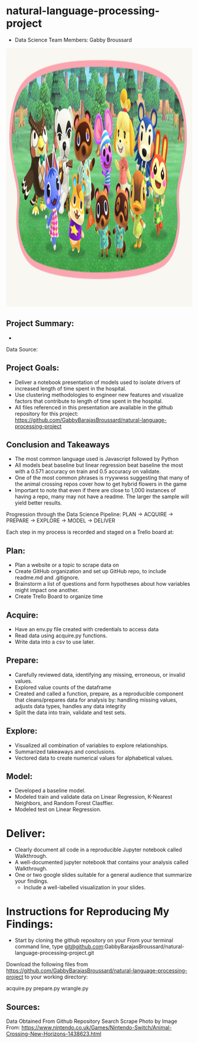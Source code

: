 # natural-language-processing-project






- Data Science Team Members: Gabby Broussard

<img src='animal_crossing.jpg' style = 'width:1100px;height:700px'/>

## Project Summary:
- 


Data Source: 

## Project Goals:
- Deliver a notebook presentation of models used to isolate drivers of increased length of time spent in the hospital.
- Use clustering methodologies to engineer new features and visualize factors that contribute to length of time spent in the hospital. 
- All files referenced in this presentation are available in the github repository for this project: https://github.com/GabbyBarajasBroussard/natural-language-processing-project


## Conclusion and Takeaways
- The most common language used is Javascript followed by Python
- All models beat baseline but linear regression beat baseline the most with a 0.571 accuracy on train and 0.5 accuracy on validate.
- One of the most common phrases is rryywwss suggesting that many of the animal crossing repos cover how to get hybrid flowers in the game
- Important to note that even if there are close to 1,000 instances of having a repo, many may not have a readme. The larger the sample will yield better results.


Progression through the Data Science Pipeline:
PLAN -> ACQUIRE -> PREPARE -> EXPLORE -> MODEL -> DELIVER

Each step in my process is recorded and staged on a Trello board at: 

## Plan:
- Plan a website or a topic to scrape data on
- Create GitHub organization and set up GitHub repo, to include readme.md and .gitignore.
- Brainstorm a list of questions and form hypotheses about how variables might impact one another.
- Create Trello Board to organize time
## Acquire:
- Have an env.py file created with credentials to access data
- Read data using acquire.py functions.
- Write data into a csv to use later.
## Prepare:
- Carefully reviewed data, identifying any missing, erroneous, or invalid values.
- Explored value counts of the dataframe
- Created and called a function, prepare, as a reproducible component that cleans/prepares data for analysis by: handling missing values, adjusts data types, handles any data integrity
- Split the data into train, validate and test sets.
## Explore:
- Visualized all combination of variables to explore relationships.
- Summarized takeaways and conclusions.
- Vectored data to create numerical values for alphabetical values.

## Model:

- Developed a baseline model.
- Modeled train and validate data on Linear Regression, K-Nearest Neighbors, and Random Forest Clasffier.
- Modeled test on Linear Regression.

# Deliver:

- Clearly document all code in a reproducible Jupyter notebook called Walkthrough.
- A well-documented jupyter notebook that contains your analysis called Walkthrough.
- One or two google slides suitable for a general audience that summarize your findings.
   -  Include a well-labelled visualization in your slides.
# Instructions for Reproducing My Findings:
- Start by cloning the github repository on your From your terminal command line, type git@github.com:GabbyBarajasBroussard/natural-language-processing-project.git

Download the following files from https://github.com/GabbyBarajasBroussard/natural-language-processing-project to your working directory:

acquire.py
prepare.py
wrangle.py
## Sources:
Data Obtained From Github Repository Search Scrape
Photo by 
Image From: https://www.nintendo.co.uk/Games/Nintendo-Switch/Animal-Crossing-New-Horizons-1438623.html 

  
